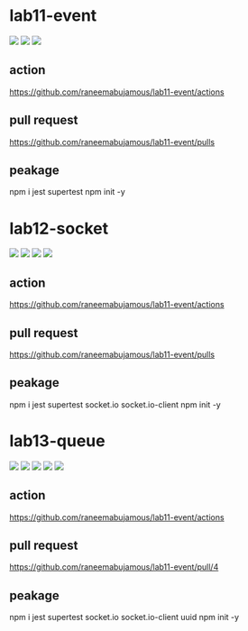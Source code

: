 # lab11-event

![](lab11.PNG)
![](lab11console.PNG)
![](test11.PNG)

## action

https://github.com/raneemabujamous/lab11-event/actions

## pull request

https://github.com/raneemabujamous/lab11-event/pulls

## peakage

npm i jest supertest
npm init -y

# lab12-socket

![](umllab12.PNG)
![](vounder.PNG)
![](test.PNG)
![](driver.PNG)

## action

https://github.com/raneemabujamous/lab11-event/actions

## pull request

https://github.com/raneemabujamous/lab11-event/pulls

## peakage

npm i jest supertest socket.io socket.io-client
npm init -y

# lab13-queue

![](queu13.PNG)
![](vendor13.PNG)
![](lab13e.PNG)
![](driver13.PNG)
![](lab13.PNG)

## action

https://github.com/raneemabujamous/lab11-event/actions

## pull request

https://github.com/raneemabujamous/lab11-event/pull/4

## peakage

npm i jest supertest socket.io socket.io-client uuid
npm init -y
